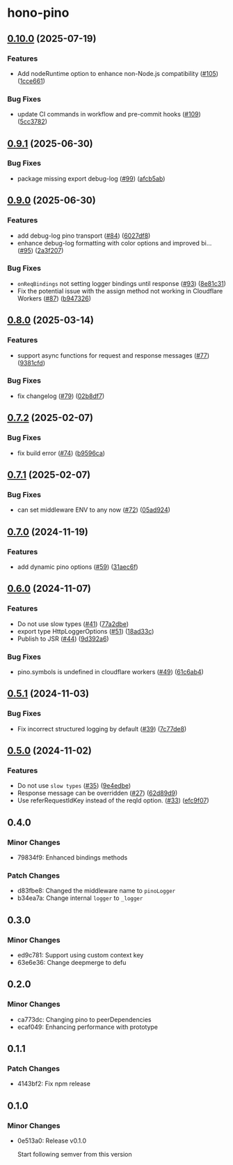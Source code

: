 # hono-pino

## [0.10.0](https://github.com/maou-shonen/hono-pino/compare/v0.9.1...v0.10.0) (2025-07-19)


### Features

* Add nodeRuntime option to enhance non-Node.js compatibility ([#105](https://github.com/maou-shonen/hono-pino/issues/105)) ([1cce661](https://github.com/maou-shonen/hono-pino/commit/1cce6616ca1c48ce3f6e918abbaaff2d99e756ba))


### Bug Fixes

* update CI commands in workflow and pre-commit hooks ([#109](https://github.com/maou-shonen/hono-pino/issues/109)) ([5cc3782](https://github.com/maou-shonen/hono-pino/commit/5cc3782ad4a1d9e880e19ff5b24ea7a7a96a7aea))

## [0.9.1](https://github.com/maou-shonen/hono-pino/compare/v0.9.0...v0.9.1) (2025-06-30)


### Bug Fixes

* package missing export debug-log ([#99](https://github.com/maou-shonen/hono-pino/issues/99)) ([afcb5ab](https://github.com/maou-shonen/hono-pino/commit/afcb5ab4d929bac726ce491f0643916c1ab70056))

## [0.9.0](https://github.com/maou-shonen/hono-pino/compare/v0.8.0...v0.9.0) (2025-06-30)


### Features

* add debug-log pino transport ([#84](https://github.com/maou-shonen/hono-pino/issues/84)) ([6027df8](https://github.com/maou-shonen/hono-pino/commit/6027df837fd73d62c94063dca496e2164ead8e30))
* enhance debug-log formatting with color options and improved bi… ([#95](https://github.com/maou-shonen/hono-pino/issues/95)) ([2a3f207](https://github.com/maou-shonen/hono-pino/commit/2a3f20777291ded8c519a4dad7992d5f105195a7))


### Bug Fixes

* `onReqBindings` not setting logger bindings until response ([#93](https://github.com/maou-shonen/hono-pino/issues/93)) ([8e81c31](https://github.com/maou-shonen/hono-pino/commit/8e81c31c6af8eeb40c7dcbb9d09cfb5cac005cf9))
* Fix the potential issue with the assign method not working in Cloudflare Workers ([#87](https://github.com/maou-shonen/hono-pino/issues/87)) ([b947326](https://github.com/maou-shonen/hono-pino/commit/b947326792bb2562705e32a57629782f1cf81616))

## [0.8.0](https://github.com/maou-shonen/hono-pino/compare/v0.7.2...v0.8.0) (2025-03-14)


### Features

* support async functions for request and response messages ([#77](https://github.com/maou-shonen/hono-pino/issues/77)) ([9381cfd](https://github.com/maou-shonen/hono-pino/commit/9381cfd3f9367ee5acddf8979aa2cb3996f57c0c))


### Bug Fixes

* fix changelog ([#79](https://github.com/maou-shonen/hono-pino/issues/79)) ([02b8df7](https://github.com/maou-shonen/hono-pino/commit/02b8df758db4d5ea846b945c7c85142c95573f3a))

## [0.7.2](https://github.com/maou-shonen/hono-pino/compare/v0.7.1...v0.7.2) (2025-02-07)

### Bug Fixes

- fix build error ([#74](https://github.com/maou-shonen/hono-pino/issues/74)) ([b9596ca](https://github.com/maou-shonen/hono-pino/commit/b9596cadeb3b9d877d69e23e3df58b839a85b65e))

## [0.7.1](https://github.com/maou-shonen/hono-pino/compare/v0.7.0...v0.7.1) (2025-02-07)

### Bug Fixes

- can set middleware ENV to any now ([#72](https://github.com/maou-shonen/hono-pino/issues/72)) ([05ad924](https://github.com/maou-shonen/hono-pino/commit/05ad9243c85c9b01e77e97ac3799494a9b83e0ef))

## [0.7.0](https://github.com/maou-shonen/hono-pino/compare/v0.6.0...v0.7.0) (2024-11-19)

### Features

- add dynamic pino options ([#59](https://github.com/maou-shonen/hono-pino/issues/59)) ([31aec6f](https://github.com/maou-shonen/hono-pino/commit/31aec6fc8094fb5b45ad6337805467a061f9e471))

## [0.6.0](https://github.com/maou-shonen/hono-pino/compare/v0.5.1...v0.6.0) (2024-11-07)

### Features

- Do not use slow types ([#41](https://github.com/maou-shonen/hono-pino/issues/41)) ([77a2dbe](https://github.com/maou-shonen/hono-pino/commit/77a2dbe42520afc482a8f52602b2e62484c2b6a4))
- export type HttpLoggerOptions ([#51](https://github.com/maou-shonen/hono-pino/issues/51)) ([18ad33c](https://github.com/maou-shonen/hono-pino/commit/18ad33cedcb756d0d4a0472f5b816f30bb83288f))
- Publish to JSR ([#44](https://github.com/maou-shonen/hono-pino/issues/44)) ([9d392a6](https://github.com/maou-shonen/hono-pino/commit/9d392a615b39743c44624bf112096278835ac815))

### Bug Fixes

- pino.symbols is undefined in cloudflare workers ([#49](https://github.com/maou-shonen/hono-pino/issues/49)) ([61c6ab4](https://github.com/maou-shonen/hono-pino/commit/61c6ab4a80ff00db50e6936033e8a17409885f69))

## [0.5.1](https://github.com/maou-shonen/hono-pino/compare/v0.5.0...v0.5.1) (2024-11-03)

### Bug Fixes

- Fix incorrect structured logging by default ([#39](https://github.com/maou-shonen/hono-pino/issues/39)) ([7c77de8](https://github.com/maou-shonen/hono-pino/commit/7c77de805f89089be2573f8b11f6e2ff32d75ee0))

## [0.5.0](https://github.com/maou-shonen/hono-pino/compare/v0.4.0...v0.5.0) (2024-11-02)

### Features

- Do not use `slow types` ([#35](https://github.com/maou-shonen/hono-pino/issues/35)) ([9e4edbe](https://github.com/maou-shonen/hono-pino/commit/9e4edbedcdc7535aa1d205fff747fee5a0531c45))
- Response message can be overridden ([#27](https://github.com/maou-shonen/hono-pino/issues/27)) ([62d89d9](https://github.com/maou-shonen/hono-pino/commit/62d89d98a09e4819c90471b043a5db241bb85337))
- Use referRequestIdKey instead of the reqId option. ([#33](https://github.com/maou-shonen/hono-pino/issues/33)) ([efc9f07](https://github.com/maou-shonen/hono-pino/commit/efc9f078457244830da8c1b9631de8fa5d0d8a98))

## 0.4.0

### Minor Changes

- 79834f9: Enhanced bindings methods

### Patch Changes

- d83fbe8: Changed the middleware name to `pinoLogger`
- b34ea7a: Change internal `logger` to `_logger`

## 0.3.0

### Minor Changes

- ed9c781: Support using custom context key
- 63e6e36: Change deepmerge to defu

## 0.2.0

### Minor Changes

- ca773dc: Changing pino to peerDependencies
- ecaf049: Enhancing performance with prototype

## 0.1.1

### Patch Changes

- 4143bf2: Fix npm release

## 0.1.0

### Minor Changes

- 0e513a0: Release v0.1.0

  Start following semver from this version
